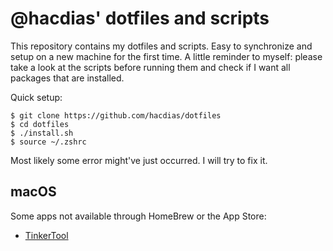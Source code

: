 # @hacdias' dotfiles and scripts

This repository contains my dotfiles and scripts. Easy to synchronize and setup on a new machine for the first time. A little reminder to myself: please take a look at the scripts before running them and check if I want all packages that are installed.

Quick setup:

```shell
$ git clone https://github.com/hacdias/dotfiles
$ cd dotfiles
$ ./install.sh
$ source ~/.zshrc
```

Most likely some error might've just occurred. I will try to fix it.

## macOS

Some apps not available through HomeBrew or the App Store:

- [TinkerTool](https://www.bresink.com/osx/0TinkerTool/download.php)
